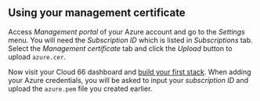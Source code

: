 <!-- usedin: [ _legacy_docker/deployment/cloud-azure-v1.md, _maestro/Deployment/cloud-azure-v1.md, _node/deployment/cloud-azure-v1.md, _rails/deployment/cloud-azure-v1.md, _skycap/deployment/cloud-azure-v1.md] -->


## Using your management certificate

Access _Management portal_ of your Azure account and go to the _Settings_ menu. You will need the _Subscription ID_ which is listed in _Subscriptions_ tab. Select the _Management certificate_ tab and click the _Upload_ button to upload `azure.cer`.

Now visit your Cloud 66 dashboard and [build your first stack](http://help.cloud66.com/introduction-to-cloud-66/introduction-to-cloud-66). When adding your Azure credentials, you will be asked to input your _subscription ID_ and upload the `azure.pem` file you created earlier.




